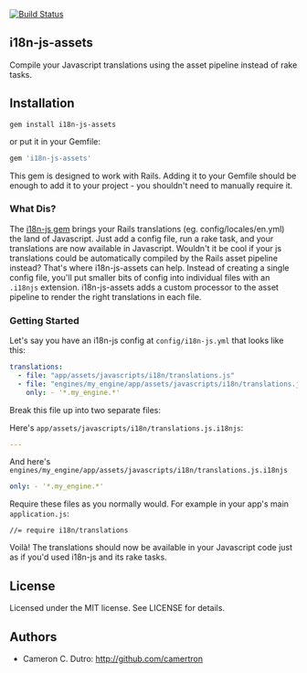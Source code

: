 [![Build Status](https://travis-ci.org/camertron/i18n-js-assets.svg)](https://travis-ci.org/camertron/i18n-js-assets)

## i18n-js-assets

Compile your Javascript translations using the asset pipeline instead of rake tasks.

## Installation

`gem install i18n-js-assets`

or put it in your Gemfile:

```ruby
gem 'i18n-js-assets'
```

This gem is designed to work with Rails. Adding it to your Gemfile should be enough to add it to your project - you shouldn't need to manually require it.

### What Dis?

The [i18n-js gem](https://github.com/fnando/i18n-js) brings your Rails translations (eg. config/locales/en.yml) the land of Javascript. Just add a config file, run a rake task, and your translations are now available in Javascript. Wouldn't it be cool if your js translations could be automatically compiled by the Rails asset pipeline instead? That's where i18n-js-assets can help. Instead of creating a single config file, you'll put smaller bits of config into individual files with an `.i18njs` extension. i18n-js-assets adds a custom processor to the asset pipeline to render the right translations in each file.

### Getting Started

Let's say you have an i18n-js config at `config/i18n-js.yml` that looks like this:

```yaml
translations:
  - file: "app/assets/javascripts/i18n/translations.js"
  - file: "engines/my_engine/app/assets/javascripts/i18n/translations.js"
    only: - '*.my_engine.*'
```

Break this file up into two separate files:

Here's `app/assets/javascripts/i18n/translations.js.i18njs`:

```yaml
---
```

And here's `engines/my_engine/app/assets/javascripts/i18n/translations.js.i18njs`

```yaml
only: - '*.my_engine.*'
```

Require these files as you normally would. For example in your app's main `application.js`:

```
//= require i18n/translations
```

Voilà! The translations should now be available in your Javascript code just as if you'd used i18n-js and its rake tasks.

## License

Licensed under the MIT license. See LICENSE for details.

## Authors

* Cameron C. Dutro: http://github.com/camertron

